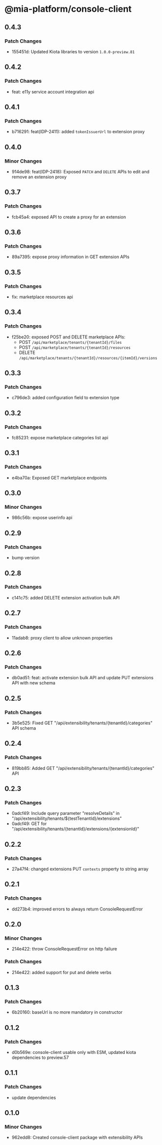 # @mia-platform/console-client

## 0.4.3

### Patch Changes

- 155451d: Updated Kiota libraries to version `1.0.0-preview.81`

## 0.4.2

### Patch Changes

- feat: e11y service account integration api

## 0.4.1

### Patch Changes

- b716291: feat(IDP-2411): added `tokenIssuerUrl` to extension proxy

## 0.4.0

### Minor Changes

- 914de98: feat(IDP-2418): Exposed `PATCH` and `DELETE` APIs to edit and remove an extension proxy

## 0.3.7

### Patch Changes

- fcb45a4: exposed API to create a proxy for an extension

## 0.3.6

### Patch Changes

- 89a7395: expose proxy information in GET extension APIs

## 0.3.5

### Patch Changes

- fix: marketplace resources api

## 0.3.4

### Patch Changes

- f25be20: exposed POST and DELETE marketplace APIs:
  - POST `/api/marketplace/tenants/{tenantId}/files`
  - POST `/api/marketplace/tenants/{tenantId}/resources`
  - DELETE `/api/marketplace/tenants/{tenantId}/resources/{itemId}/versions`

## 0.3.3

### Patch Changes

- c796de3: added configuration field to extension type

## 0.3.2

### Patch Changes

- fc85231: expose marketplace categories list api

## 0.3.1

### Patch Changes

- e4ba70a: Exposed GET marketplace endpoints

## 0.3.0

### Minor Changes

- 986c56b: expose userinfo api

## 0.2.9

### Patch Changes

- bump version

## 0.2.8

### Patch Changes

- c141c75: added DELETE extension activation bulk API

## 0.2.7

### Patch Changes

- 11adab8: proxy client to allow unknown properties

## 0.2.6

### Patch Changes

- db0ad51: feat: activate extension bulk API and update PUT extensions API with new schema

## 0.2.5

### Patch Changes

- 3b5e525: Fixed GET "/api/extensibility/tenants/{tenantId}/categories" API schema

## 0.2.4

### Patch Changes

- 819bb85: Added GET "/api/extensibility/tenants/{tenantId}/categories" API

## 0.2.3

### Patch Changes

- 0adcf49: Include query parameter "resolveDetails" in "/api/extensibility/tenants/${testTenantId}/extensions"
- 0adcf49: GET for "/api/extensibility/tenants/{tenantId}/extensions/{extensionId}"

## 0.2.2

### Patch Changes

- 27a47f4: changed extensions PUT `contexts` property to string array

## 0.2.1

### Patch Changes

- dd273b4: improved errors to always return ConsoleRequestError

## 0.2.0

### Minor Changes

- 214e422: throw ConsoleRequestError on http failure

### Patch Changes

- 214e422: added support for put and delete verbs

## 0.1.3

### Patch Changes

- 6b20160: baseUrl is no more mandatory in constructor

## 0.1.2

### Patch Changes

- d0b569e: console-client usable only with ESM, updated kiota dependencies to preview.57

## 0.1.1

### Patch Changes

- update dependencies

## 0.1.0

### Minor Changes

- 962edd8: Created console-client package with extensibility APIs
